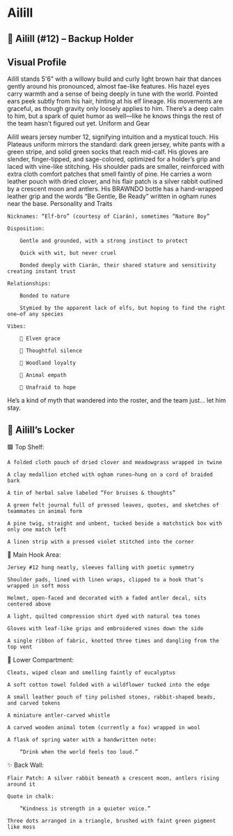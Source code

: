 # Ailill

## 🐇 Ailill (#12) – Backup Holder
## Visual Profile

Ailill stands 5'6" with a willowy build and curly light brown hair that dances gently around his pronounced, almost fae-like features. His hazel eyes carry warmth and a sense of being deeply in tune with the world. Pointed ears peek subtly from his hair, hinting at his elf lineage. His movements are graceful, as though gravity only loosely applies to him. There’s a deep calm to him, but a spark of quiet humor as well—like he knows things the rest of the team hasn’t figured out yet.
Uniform and Gear

Ailill wears jersey number 12, signifying intuition and a mystical touch. His Plateaus uniform mirrors the standard: dark green jersey, white pants with a green stripe, and solid green socks that reach mid-calf. His gloves are slender, finger-tipped, and sage-colored, optimized for a holder’s grip and laced with vine-like stitching. His shoulder pads are smaller, reinforced with extra cloth comfort patches that smell faintly of pine. He carries a worn leather pouch with dried clover, and his flair patch is a silver rabbit outlined by a crescent moon and antlers. His BRAWNDO bottle has a hand-wrapped leather grip and the words “Be Gentle, Be Ready” written in ogham runes near the base.
Personality and Traits

    Nicknames: “Elf-bro” (courtesy of Ciarán), sometimes “Nature Boy”

    Disposition:

        Gentle and grounded, with a strong instinct to protect

        Quick with wit, but never cruel

        Bonded deeply with Ciarán, their shared stature and sensitivity creating instant trust

    Relationships:

        Bonded to nature

        Stymied by the apparent lack of elfs, but hoping to find the right one—of any species

    Vibes:

        🧚 Elven grace

        🧠 Thoughtful silence

        🌱 Woodland loyalty

        🐾 Animal empath

        💞 Unafraid to hope

He’s a kind of myth that wandered into the roster, and the team just… let him stay.

## 🧝 Ailill’s Locker
🟩 Top Shelf:

    A folded cloth pouch of dried clover and meadowgrass wrapped in twine

    A clay medallion etched with ogham runes—hung on a cord of braided bark

    A tin of herbal salve labeled “For bruises & thoughts”

    A green felt journal full of pressed leaves, quotes, and sketches of teammates in animal form

    A pine twig, straight and unbent, tucked beside a matchstick box with only one match left

    A linen strip with a pressed violet stitched into the corner

🧤 Main Hook Area:

    Jersey #12 hung neatly, sleeves falling with poetic symmetry

    Shoulder pads, lined with linen wraps, clipped to a hook that’s wrapped in soft moss

    Helmet, open-faced and decorated with a faded antler decal, sits centered above

    A light, quilted compression shirt dyed with natural tea tones

    Gloves with leaf-like grips and embroidered vines down the side

    A single ribbon of fabric, knotted three times and dangling from the top vent

🌱 Lower Compartment:

    Cleats, wiped clean and smelling faintly of eucalyptus

    A soft cotton towel folded with a wildflower tucked into the edge

    A small leather pouch of tiny polished stones, rabbit-shaped beads, and carved tokens

    A miniature antler-carved whistle

    A carved wooden animal totem (currently a fox) wrapped in wool

    A flask of spring water with a handwritten note:

        “Drink when the world feels too loud.”

✨ Back Wall:

    Flair Patch: A silver rabbit beneath a crescent moon, antlers rising around it

    Quote in chalk:

        “Kindness is strength in a quieter voice.”

    Three dots arranged in a triangle, brushed with faint green pigment like moss
